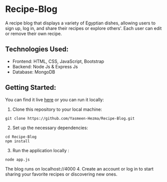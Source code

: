 # Recipe-Blog
A recipe blog that displays a variety of Egyptian dishes, allowing users to sign up, log in, and share their recipes or explore others'.
Each user can edit or remove their own recipe.
## Technologies Used:
- Frontend: HTML, CSS, JavaScript, Bootstrap
- Backend: Node Js & Express Js
- Database: MongoDB
## Getting Started:
You can find it live [here](https://recipe-blog-foxx.onrender.com/) or you can run it locally:
1. Clone this repository to your local machine:
```
git clone https://github.com/Yasmeen-Hezma/Recipe-Blog.git 
```
2. Set up the necessary dependencies:
```
cd Recipe-Blog
npm install
```   
3. Run the application locally :
```
node app.js
```
The blog runs on localhost://4000
4. Create an account or log in to start sharing your favorite recipes or discovering new ones.
